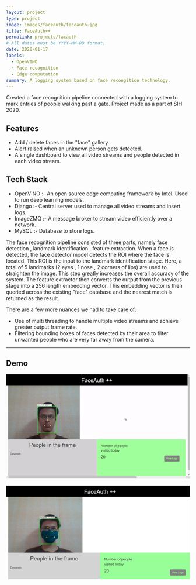 ```yaml
---
layout: project
type: project
image: images/faceauth/faceauth.jpg
title: FaceAuth++
permalink: projects/facauth
# All dates must be YYYY-MM-DD format!
date: 2020-01-17
labels:
  - OpenVINO
  - Face recognition
  - Edge computation
summary: A logging system based on face recongition technology.
---
```


Created a face recognition pipeline connected with a logging system to mark entries of people walking past a gate. Project made as a part of SIH 2020.  

## Features  
* Add / delete faces in the "face" gallery  
* Alert raised when an unknown person gets detected. 
* A single dashboard to view all video streams and people detected in each video stream.

## Tech Stack  
* OpenVINO :- An open source edge computing framework by Intel. Used to run deep learning models. 
* Django :- Central server used to manage all video streams and insert logs. 
* ImageZMQ :- A message broker to stream video efficiently over a network. 
* MySQL :- Database to store logs.

The face recognition pipeline consisted of three parts, namely face detection , landmark identification , feature extraction. When a face is detected, the face detector model detects the ROI where the face is located. This ROI is the input to the landmark identification stage. Here, a total of 5 landmarks (2 eyes , 1 nose , 2 corners of lips) are used to straighten the image. This step greatly increases the overall accuracy of the system. The feature extractor then converts the output from the previous stage into a 256 length embedding vector. This embedding vector is then queried across the existing "face" database and the nearest match is returned as the result.  

There are a few more nuances we had to take care of:
* Use of multi threading to handle multiple video streams and achieve greater output frame rate. 
* Filtering bounding boxes of faces detected by their area to filter unwanted people who are very far away from the camera. 
  
<hr>
<h2> Demo</h2>
<div class="ui big image">
    <img src="../images/faceauth/face.gif">
</div>
<br>
<div class="ui big image">
    <img class="ui big image" src="../images/faceauth/face1.png">
</div>